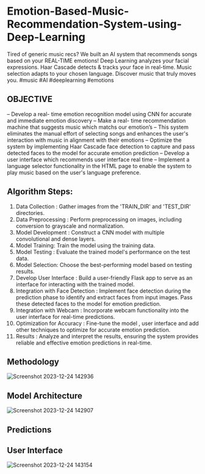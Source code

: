 # Emotion-Based-Music-Recommendation-System-using-Deep-Learning
Tired of generic music recs? We built an AI system that recommends songs based on your REAL-TIME emotions!  Deep Learning analyzes your facial expressions. Haar Cascade detects &amp; tracks your face in real-time. Music selection adapts to your chosen language. Discover music that truly moves you.  #music #AI #deeplearning #emotions

## OBJECTIVE
–	Develop a real- time emotion recognition model using CNN for accurate and immediate emotion discovery
–	Make a real- time recommendation machine that suggests music which matchs our emotion’s
–	This system eliminates the manual effort of selecting songs and enhances the user's interaction with music in alignment with their emotions
–	Optimize the system by implementing Haar Cascade face detection to capture and pass detected faces to the model for accurate emotion prediction
–	Develop a user interface which recommends user interface real time 
–	Implement a language selector functionality in the HTML page to enable the system to play music based on the user's language preference.

## Algorithm Steps:
1.	Data Collection : Gather images from the 'TRAIN_DIR' and 'TEST_DIR' directories.
2.	Data Preprocessing : Perform preprocessing on images, including conversion to grayscale and normalization.
3.	Model Development : Construct a CNN model with multiple convolutional and dense layers.
4.	Model Training: Train the model using the training data.
5.	Model Testing : Evaluate the trained model's performance on the test data.
6.	Model Selection: Choose the best-performing model based on testing results.
7.	Develop User Interface : Build a user-friendly Flask app to serve as an interface for interacting with the trained model.
8.	Integration with Face Detection : Implement face detection during the prediction phase to identify and extract faces from input images. Pass these detected faces to the model for emotion prediction.
9.	Integration with Webcam : Incorporate webcam functionality into the user interface for real-time predictions.
10.	Optimization for Accuracy : Fine-tune the model , user interface and add other techniques to optimize for accurate emotion prediction.
11.	Results : Analyze and interpret the results, ensuring the system provides reliable and effective emotion predictions in real-time.

## Methodology
![Screenshot 2023-12-24 142936](https://github.com/PrajwalSonkavde/Emotion-Based-Music-Recommendation-System-using-Deep-Learning/assets/99462259/1d13d3d7-e32f-42bf-9b6f-fba2b76ff5fd)



## Model Architecture
![Screenshot 2023-12-24 142907](https://github.com/PrajwalSonkavde/Emotion-Based-Music-Recommendation-System-using-Deep-Learning/assets/99462259/f78c4785-e297-4d33-9cff-68c0b891068e)



## Predictions



## User Interface
![Screenshot 2023-12-24 143154](https://github.com/PrajwalSonkavde/Emotion-Based-Music-Recommendation-System-using-Deep-Learning/assets/99462259/ba90ecc5-9c6b-4cd3-ae6e-7092831f4ab7)




